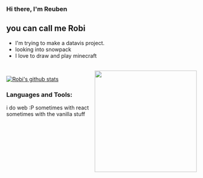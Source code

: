 ### Hi there, I'm Reuben 
## you can call me Robi



-  I'm trying to make a datavis project.
-  looking into snowpack
-  I love to draw and play minecraft

<br />

<img align='right' src='https://thumbs.gfycat.com/BleakGorgeousAmoeba-size_restricted.gif' width='270'>

[![Robi's github stats](https://github-readme-stats-lime-theta.vercel.app/api?username=robimez&count_private=true&show_icons=true&theme=dark)](https://github.com/RobiMez/github-readme-stats)



### Languages and Tools:

i do web :P sometimes with react sometimes with the vanilla stuff 

